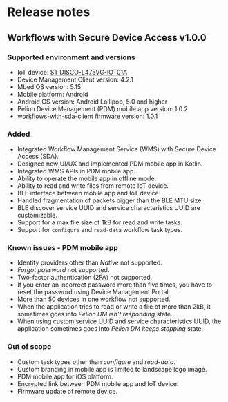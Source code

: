 # Release notes

## Workflows with Secure Device Access v1.0.0

### Supported environment and versions
- IoT device: [ST DISCO-L475VG-IOT01A](https://os.mbed.com/platforms/ST-Discovery-L475E-IOT01A/)
- Device Management Client version: 4.2.1
- Mbed OS version: 5.15
- Mobile platform: Android
- Android OS version: Android Lollipop, 5.0 and higher
- Pelion Device Management (PDM) mobile app version: 1.0.2
- workflows-with-sda-client firmware version: 1.0.1

### Added
- Integrated Workflow Management Service (WMS) with Secure Device Access (SDA).
- Designed new UI/UX and implemented PDM mobile app in Kotlin.
- Integrated WMS APIs in PDM mobile app.
- Ability to operate the mobile app in offline mode.
- Ability to read and write files from remote IoT device.
- BLE interface between mobile app and IoT device.
- Handled fragmentation of packets bigger than the BLE MTU size.
- BLE discover service UUID and service characteristics UUID are customizable.
- Support for a max file size of 1kB for read and write tasks.
- Support for `configure` and `read-data` workflow task types.


### Known issues - PDM mobile app
- Identity providers other than *Native* not supported.
- *Forgot password* not supported.
- Two-factor authentication (2FA) not supported.
- If you enter an incorrect password more than five times, you have to reset the password using Device Management Portal.
- More than 50 devices in one workflow not supported.
- When the application tries to read or write a file of more than 2kB, it sometimes goes into *Pelion DM isn't responding* state.
- When using custom service UUID and service characteristics UUID, the application sometimes goes into *Pelion DM keeps stopping* state.

### Out of scope
- Custom task types other than *configure* and *read-data*.
- Custom branding in mobile app is limited to landscape logo image.
- PDM mobile app for iOS platform.
- Encrypted link between PDM mobile app and IoT device.
- Firmware update of remote device.
